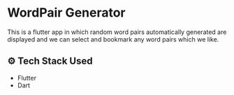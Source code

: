 # WordPair Generator

This is a flutter app in which random word pairs automatically generated are displayed and we can select and bookmark any word pairs which we like.

## ⚙ Tech Stack Used

- Flutter
- Dart
